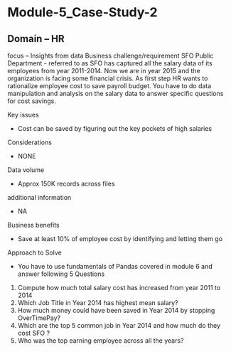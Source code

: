 # Module-5_Case-Study-2
## Domain – HR
focus – Insights from data
Business challenge/requirement
SFO Public Department - referred to as SFO has captured all the salary data of its employees from year 2011-2014. Now we are in year 2015 and the organization is facing some financial crisis. As first step HR wants to rationalize employee cost to save payroll budget. You have to do data manipulation and analysis on the salary data to answer specific questions for cost savings.

Key issues 
- Cost can be saved by figuring out the key pockets of high salaries 

Considerations
- NONE

Data volume
- Approx 150K records across files

additional information
- NA

Business benefits
- Save at least 10% of employee cost by identifying and letting them go

Approach to Solve
- You have to use fundamentals of Pandas covered in module 6 and answer following 5 Questions
1. Compute how much total salary cost has increased from year 2011 to 2014
2. Which Job Title in Year 2014 has highest mean salary?
3. How much money could have been saved in Year 2014 by stopping OverTimePay?
4. Which are the top 5 common job in Year 2014 and how much do they cost SFO ?
5. Who was the top earning employee across all the years?
